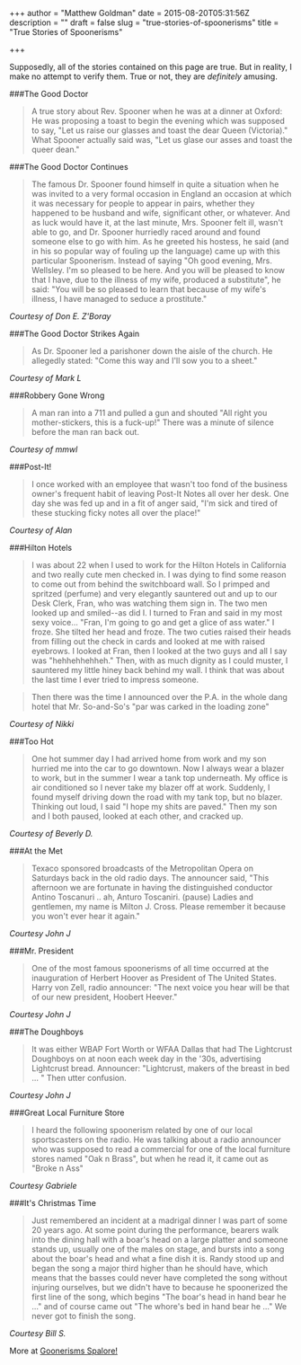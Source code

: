 +++
author = "Matthew Goldman"
date = 2015-08-20T05:31:56Z
description = ""
draft = false
slug = "true-stories-of-spoonerisms"
title = "True Stories of Spoonerisms"

+++


Supposedly, all of the stories contained on this page are true. But in reality, I make no attempt to verify them. True or not, they are *definitely* amusing.

###The Good Doctor
>A true story about Rev. Spooner when he was at a dinner at Oxford: He was proposing a toast to begin the evening which was supposed to say, "Let us raise our glasses and toast the dear Queen (Victoria)." What Spooner actually said was, "Let us glase our asses and toast the queer dean."

###The Good Doctor Continues

>The famous Dr. Spooner found himself in quite a situation when he was invited to a very formal occasion in England an occasion at which it was necessary for people to appear in pairs, whether they happened to be husband and wife, significant other, or whatever. And as luck would have it, at the last minute, Mrs. Spooner felt ill, wasn't able to go, and Dr. Spooner hurriedly raced around and found someone else to go with him. As he greeted his hostess, he said (and in his so popular way of fouling up the language) came up with this particular Spoonerism. Instead of saying "Oh good evening, Mrs. Wellsley. I'm so pleased to be here. And you will be pleased to know that I have, due to the illness of my wife, produced a substitute", he said: "You will be so pleased to learn that because of my wife's illness, I have managed to seduce a prostitute."

*Courtesy of Don E. Z'Boray*

###The Good Doctor Strikes Again
>As Dr. Spooner led a parishoner down the aisle of the church. He allegedly stated: "Come this way and I'll sow you to a sheet."

*Courtesy of Mark L*

###Robbery Gone Wrong
>A man ran into a 711 and pulled a gun and shouted "All right you mother-stickers, this is a fuck-up!" There was a minute of silence before the man ran back out.

*Courtesy of mmwl*

###Post-It!
>I once worked with an employee that wasn't too fond of the business owner's frequent habit of leaving Post-It Notes all over her desk. One day she was fed up and in a fit of anger said, "I'm sick and tired of these stucking ficky notes all over the place!"

*Courtesy of Alan*

###Hilton Hotels
>I was about 22 when I used to work for the Hilton Hotels in California and two really cute men checked in. I was dying to find some reason to come out from behind the switchboard wall. So I primped and spritzed (perfume) and very elegantly sauntered out and up to our Desk Clerk, Fran, who was watching them sign in. The two men looked up and smiled--as did I. I turned to Fran and said in my most sexy voice... "Fran, I'm going to go and get a glice of ass water." I froze. She tilted her head and froze. The two cuties raised their heads from filling out the check in cards and looked at me with raised eyebrows. I looked at Fran, then I looked at the two guys and all I say was "hehhehhehheh." Then, with as much dignity as I could muster, I sauntered my little hiney back behind my wall. I think that was about the last time I ever tried to impress someone.

>Then there was the time I announced over the P.A. in the whole dang hotel that Mr. So-and-So's "par was carked in the loading zone"

*Courtesy of Nikki*

###Too Hot

>One hot summer day I had arrived home from work and my son hurried me into the car to go downtown. Now I always wear a blazer to work, but in the summer I wear a tank top underneath. My office is air conditioned so I never take my blazer off at work. Suddenly, I found myself driving down the road with my tank top, but no blazer. Thinking out loud, I said "I hope my shits are paved." Then my son and I both paused, looked at each other, and cracked up.

*Courtesy of Beverly D.*

###At the Met

>Texaco sponsored broadcasts of the Metropolitan Opera on Saturdays back in the old radio days. The announcer said, "This afternoon we are fortunate in having the distinguished conductor Antino Toscanuri .. ah, Anturo Toscaniri. (pause) Ladies and gentlemen, my name is Milton J. Cross. Please remember it because you won't ever hear it again."

*Courtesy John J*

###Mr. President

>One of the most famous spoonerisms of all time occurred at the inauguration of Herbert Hoover as President of The United States. Harry von Zell, radio announcer: "The next voice you hear will be that of our new president, Hoobert Heever."

*Courtesy John J*

###The Doughboys

>It was either WBAP Fort Worth or WFAA Dallas that had The Lightcrust Doughboys on at noon each week day in the '30s, advertising Lightcrust bread. Announcer: "Lightcrust, makers of the breast in bed ... " Then utter confusion.

*Courtesy John J*

###Great Local Furniture Store
>I heard the following spoonerism related by one of our local sportscasters on the radio. He was talking about a radio announcer	who was supposed to read a commercial for one of the local furniture stores named "Oak n Brass", but when he read it, it came out as "Broke n Ass"

*Courtesy Gabriele*

###It's Christmas Time

>Just remembered an incident at a madrigal dinner I was part of some 20 years ago. At some point during the performance, bearers walk into the dining hall with a boar's head on a large platter and someone stands up, usually one of the males on stage, and bursts into a song about the boar's head and what a fine dish it is. Randy stood up and began the song a major third higher than he should have, which means that the basses could never have completed the song without injuring ourselves, but we didn't have to because he spoonerized the first line of the song, which begins "The boar's head in hand bear he ..." and of course came out "The whore's bed in hand bear he ..." We never got to finish the song.

*Courtesy Bill S.*

More at [Goonerisms Spalore!](__GHOST_URL__/spoon/)

